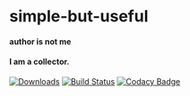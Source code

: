 # simple-but-useful
#### author is not me
#### I am a collector.
[![Downloads](http://pepy.tech/badge/simple-but-useful)](http://pepy.tech/count/simple-but-useful)
[![Build Status](https://travis-ci.com/Stephen2252Ro/simple-but-useful/.svg?branch=main)](https://travis-ci.com/Stephen2252Ro/simple-but-useful)
[![Codacy Badge](https://api.codacy.com/project/badge/Grade/1719da4d7df5455d8dbb4340c428f851)](https://www.codacy.com/app/Stephen2252Ro/simple-but-useful?utm_source=github.com&amp;utm_medium=referral&amp;utm_content=alichtman/shallow-backup&amp;utm_campaign=Badge_Grade)
<!-- [![Coverage Status](https://coveralls.io/repos/github/Stephen2252Ro/simple-but-useful/badge.svg?branch=master)](https://github.com/Stephen2252Ro/simple-but-useful?branch=main) -->

